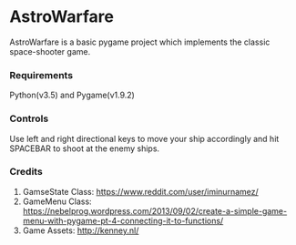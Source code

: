 # AstroWarfare

AstroWarfare is a basic pygame project which implements the classic space-shooter game.

### Requirements

Python(v3.5) and Pygame(v1.9.2)

### Controls

Use left and right directional keys to move your ship accordingly and hit SPACEBAR to shoot at the enemy ships.

### Credits

1. GamseState Class: https://www.reddit.com/user/iminurnamez/
2. GameMenu Class: https://nebelprog.wordpress.com/2013/09/02/create-a-simple-game-menu-with-pygame-pt-4-connecting-it-to-functions/
3. Game Assets: http://kenney.nl/
